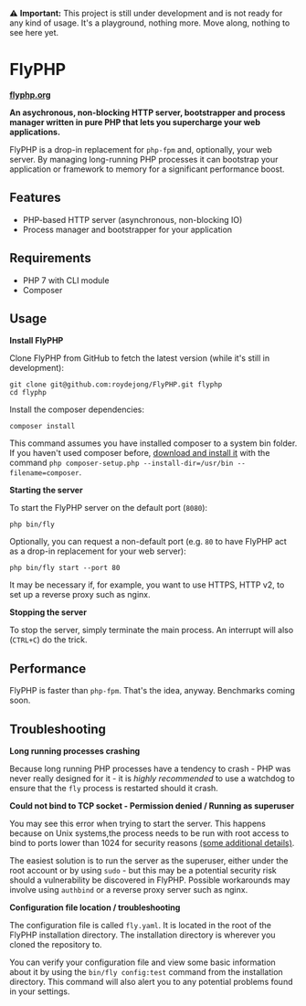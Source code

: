 :warning: **Important:** This project is still under development and is not ready for any kind of usage. It's a playground, nothing more. Move along, nothing to see here yet.

FlyPHP
======

**[flyphp.org](http://ww.fly.php.org)**

**An asychronous, non-blocking HTTP server, bootstrapper and process manager written in pure PHP that lets you supercharge your web applications.**

FlyPHP is a drop-in replacement for `php-fpm` and, optionally, your web server. By managing long-running PHP processes it can bootstrap your application or framework to memory for a significant performance boost.

Features
--------

- PHP-based HTTP server (asynchronous, non-blocking IO)
- Process manager and bootstrapper for your application

Requirements
------------

- PHP 7 with CLI module
- Composer

Usage
-----

**Install FlyPHP**

Clone FlyPHP from GitHub to fetch the latest version (while it's still in development):

    git clone git@github.com:roydejong/FlyPHP.git flyphp
    cd flyphp

Install the composer dependencies:

    composer install

This command assumes you have installed composer to a system bin folder. If you haven't used composer before, [download and install it](https://getcomposer.org/download/) with the command `php composer-setup.php --install-dir=/usr/bin --filename=composer`.

**Starting the server**

To start the FlyPHP server on the default port (`8080`):

    php bin/fly

Optionally, you can request a non-default port (e.g. `80` to have FlyPHP act as a drop-in replacement for your web server):

    php bin/fly start --port 80

It may be necessary if, for example, you want to use HTTPS, HTTP v2, to set up a reverse proxy such as nginx.

**Stopping the server**

To stop the server, simply terminate the main process. An interrupt will also (`CTRL+C`) do the trick.

Performance
-----------
FlyPHP is faster than `php-fpm`. That's the idea, anyway. Benchmarks coming soon.

Troubleshooting
---------------

**Long running processes crashing**

Because long running PHP processes have a tendency to crash - PHP was never really designed for it - it is *highly recommended* to use a watchdog to ensure that the `fly` process is restarted should it crash.

**Could not bind to TCP socket - Permission denied / Running as superuser**

You may see this error when trying to start the server. This happens because on Unix systems,the process needs to be run with root access to bind to ports lower than 1024 for security reasons [(some additional details)](https://serverfault.com/questions/112795/how-can-i-run-a-server-on-linux-on-port-80-as-a-normal-user).

The easiest solution is to run the server as the superuser, either under the root account or by using `sudo` - but this may be a potential security risk should a vulnerability be discovered in FlyPHP. Possible workarounds may involve using `authbind` or a reverse proxy server such as nginx.

**Configuration file location / troubleshooting**

The configuration file is called `fly.yaml`. It is located in the root of the FlyPHP installation directory. The installation directory is wherever you cloned the repository to.

You can verify your configuration file and view some basic information about it by using the `bin/fly config:test` command from the installation directory. This command will also alert you to any potential problems found in your settings.
